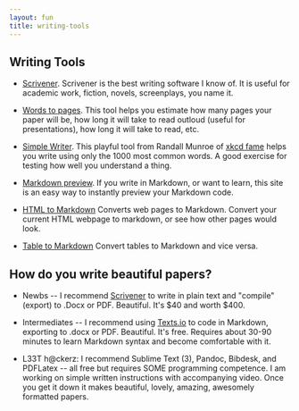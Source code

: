 ```yaml
---
layout: fun
title: writing-tools
---
```



## Writing Tools ##

* [Scrivener](https://www.literatureandlatte.com/scrivener.php). Scrivener is the best writing software I know of. It is useful for academic work, fiction, novels, screenplays, you name it. 

* [Words to pages](http://wordstopages.com/). 
This tool helps you estimate how many pages your paper will be, how long it will take to read outloud (useful for presentations), how long it will take to read, etc. 

* [Simple Writer](https://xkcd.com/simplewriter/). This playful tool from Randall Munroe of [xkcd fame](http://www.xkcd.com/) helps you write using only the 1000 most common words. A good exercise for testing how well you understand a thing. 

* [Markdown preview](http://dillinger.io/). If you write in Markdown, or want to learn, this site is an easy way to instantly preview your Markdown code. 

* [HTML to Markdown](https://domchristie.github.io/to-markdown/) Converts web pages to Markdown. Convert your current HTML webpage to markdown, or see how other pages would look. 

* [Table to Markdown](http://www.tablesgenerator.com/markdown_tables) Convert tables to Markdown and vice versa. 

## How do you write beautiful papers? ##

+ Newbs -- I recommend [Scrivener](https://www.literatureandlatte.com/scrivener.php)  to write in plain text and "compile" (export) to .Docx or PDF. Beautiful. It's $40 and worth $400. 

+ Intermediates -- I recommend using [Texts.io](http://www.texts.io/) to code in Markdown, exporting to .docx or PDF. Beautiful. It's free. Requires about 30-90 minutes to learn Markdown syntax and become comfortable with it.  

+ L33T h@ckerz: I recommend Sublime Text (3), Pandoc, Bibdesk, and PDFLatex -- all free but requires SOME programming competence. I am working on simple written instructions with accompanying video. Once you get it down it makes beautiful, lovely, amazing, awesomely formatted papers. 